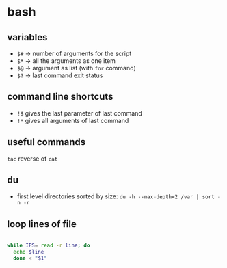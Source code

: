 # bash

## variables

* `$#` -> number of arguments for the script
* `$*` -> all the arguments as one item
* `$@` -> argument as list (with `for` command)
* `$?` -> last command exit status

## command line shortcuts

* `!$` gives the last parameter of last command
* `!*` gives all arguments of last command

## useful commands

`tac` reverse of `cat`

## du

* first level directories sorted by size: `du -h --max-depth=2 /var | sort -n -r`

## loop lines of file

```bash

while IFS= read -r line; do
  echo $line
  done < "$1"

```
